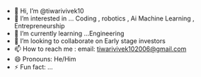- 👋 Hi, I’m @tiwarivivek10
- 👀 I’m interested in ... Coding , robotics , Ai Machine Learning , Entrepreneurship 
- 🌱 I’m currently learning ...Engineering 
- 💞️ I’m looking to collaborate on Early stage investors 
- 📫 How to reach me : email: tiwarivivek102006@gmail.com
- 😄 Pronouns: He/Him  
- ⚡ Fun fact: ...

<!---
tiwarivivek10/tiwarivivek10 is a ✨ special ✨ repository because its `README.md` (this file) appears on your GitHub profile.
You can click the Preview link to take a look at your changes.
--->
